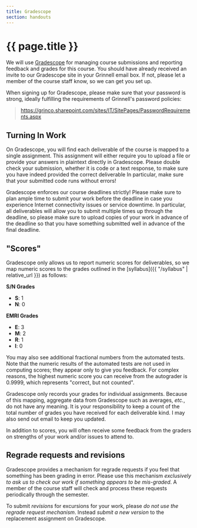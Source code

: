 ```yaml
---
title: Gradescope
section: handouts
---
```


# {{ page.title }}

We will use [Gradescope](https://gradescope.com) for managing course submissions and reporting feedback and grades for this course.
You should have already received an invite to our Gradescope site in your Grinnell email box.
If not, please let a member of the course staff know, so we can get you set up.

When signing up for Gradescope, please make sure that your password is strong, ideally fulfilling the requirements of Grinnell's password policies:

> <https://grinco.sharepoint.com/sites/IT/SitePages/PasswordRequirements.aspx>

## Turning In Work

On Gradescope, you will find each deliverable of the course is mapped to a single assignment.
This assignment will either require you to upload a file or provide your answers in plaintext directly in Gradescope.
Please double check your submission, whether it is code or a text response, to make sure you have indeed provided the correct deliverable
In particular, make sure that your submitted code runs without errors!

Gradescope enforces our course deadlines strictly!
Please make sure to plan ample time to submit your work before the deadline in case you experience Internet connectivity issues or service downtime.
In particular, all deliverables will allow you to submit multiple times up through the deadline, so please make sure to upload copies of your work in advance of the deadline so that you have something submitted well in advance of the final deadline.

## "Scores"

Gradescope only allows us to report numeric scores for deliverables, so we map numeric scores to the grades outlined in the [syllabus]({{ "/syllabus" | relative_url }}) as follows:

**S/N Grades**

+   **S**: 1
+   **N**: 0

**EMRI Grades**

+   **E**: 3
+   **M**: 2
+   **R**: 1
+   **I**: 0

You may also see additional fractional numbers from the automated tests.
Note that the numeric results of the automated tests are not used in computing scores; they appear only to give you feedback.
For complex reasons, the highest numeric score you can receive from the autograder is 0.9999, which represents "correct, but not counted".

Gradescope only records your grades for individual assignments.
Because of this mapping, aggregate data from Gradescope such as averages, *etc.*, do not have any meaning.
It is your responsibility to keep a count of the total number of grades you have received for each deliverable kind.
I may also send out email to keep you updated.

In addition to scores, you will often receive some feedback from the graders on strengths of your work and/or issues to attend to.

## Regrade requests and revisions

Gradescope provides a mechanism for regrade requests if you feel that something has been grading in error.
Please use this mechanism *exclusively to ask us to check our work if something appears to be mis-graded*.
A member of the course staff will check and process these requests periodically through the semester.

To submit *revisions* for excursions for your work, please *do not use the regrade request mechanism*.
Instead *submit a new version* to the replacement assignment on Gradescope.

